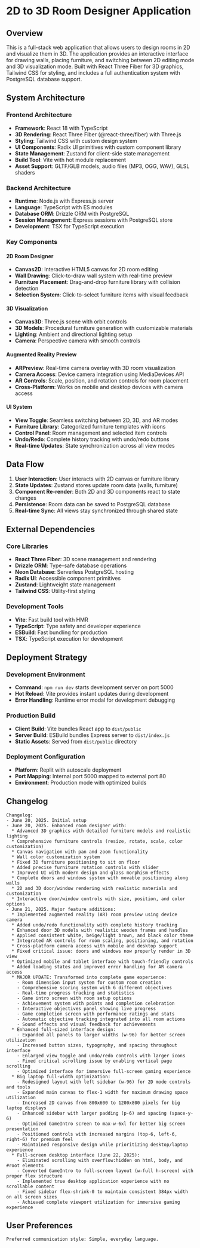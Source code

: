 # 2D to 3D Room Designer Application

## Overview

This is a full-stack web application that allows users to design rooms in 2D and visualize them in 3D. The application provides an interactive interface for drawing walls, placing furniture, and switching between 2D editing mode and 3D visualization mode. Built with React Three Fiber for 3D graphics, Tailwind CSS for styling, and includes a full authentication system with PostgreSQL database support.

## System Architecture

### Frontend Architecture
- **Framework**: React 18 with TypeScript
- **3D Rendering**: React Three Fiber (@react-three/fiber) with Three.js
- **Styling**: Tailwind CSS with custom design system
- **UI Components**: Radix UI primitives with custom component library
- **State Management**: Zustand for client-side state management
- **Build Tool**: Vite with hot module replacement
- **Asset Support**: GLTF/GLB models, audio files (MP3, OGG, WAV), GLSL shaders

### Backend Architecture
- **Runtime**: Node.js with Express.js server
- **Language**: TypeScript with ES modules
- **Database ORM**: Drizzle ORM with PostgreSQL
- **Session Management**: Express sessions with PostgreSQL store
- **Development**: TSX for TypeScript execution

### Key Components

#### 2D Room Designer
- **Canvas2D**: Interactive HTML5 canvas for 2D room editing
- **Wall Drawing**: Click-to-draw wall system with real-time preview
- **Furniture Placement**: Drag-and-drop furniture library with collision detection
- **Selection System**: Click-to-select furniture items with visual feedback

#### 3D Visualization
- **Canvas3D**: Three.js scene with orbit controls
- **3D Models**: Procedural furniture generation with customizable materials
- **Lighting**: Ambient and directional lighting setup
- **Camera**: Perspective camera with smooth controls

#### Augmented Reality Preview
- **ARPreview**: Real-time camera overlay with 3D room visualization
- **Camera Access**: Device camera integration using MediaDevices API
- **AR Controls**: Scale, position, and rotation controls for room placement
- **Cross-Platform**: Works on mobile and desktop devices with camera access

#### UI System
- **View Toggle**: Seamless switching between 2D, 3D, and AR modes
- **Furniture Library**: Categorized furniture templates with icons
- **Control Panel**: Room management and selected item controls
- **Undo/Redo**: Complete history tracking with undo/redo buttons
- **Real-time Updates**: State synchronization across all view modes

## Data Flow

1. **User Interaction**: User interacts with 2D canvas or furniture library
2. **State Updates**: Zustand stores update room data (walls, furniture)
3. **Component Re-render**: Both 2D and 3D components react to state changes
4. **Persistence**: Room data can be saved to PostgreSQL database
5. **Real-time Sync**: All views stay synchronized through shared state

## External Dependencies

### Core Libraries
- **React Three Fiber**: 3D scene management and rendering
- **Drizzle ORM**: Type-safe database operations
- **Neon Database**: Serverless PostgreSQL hosting
- **Radix UI**: Accessible component primitives
- **Zustand**: Lightweight state management
- **Tailwind CSS**: Utility-first styling

### Development Tools
- **Vite**: Fast build tool with HMR
- **TypeScript**: Type safety and developer experience
- **ESBuild**: Fast bundling for production
- **TSX**: TypeScript execution for development

## Deployment Strategy

### Development Environment
- **Command**: `npm run dev` starts development server on port 5000
- **Hot Reload**: Vite provides instant updates during development
- **Error Handling**: Runtime error modal for development debugging

### Production Build
- **Client Build**: Vite bundles React app to `dist/public`
- **Server Build**: ESBuild bundles Express server to `dist/index.js`
- **Static Assets**: Served from `dist/public` directory

### Deployment Configuration
- **Platform**: Replit with autoscale deployment
- **Port Mapping**: Internal port 5000 mapped to external port 80
- **Environment**: Production mode with optimized builds

## Changelog

```
Changelog:
- June 20, 2025. Initial setup
- June 20, 2025. Enhanced room designer with:
  * Advanced 3D graphics with detailed furniture models and realistic lighting
  * Comprehensive furniture controls (resize, rotate, scale, color customization)
  * Canvas navigation with pan and zoom functionality
  * Wall color customization system
  * Fixed 3D furniture positioning to sit on floor
  * Added precise furniture rotation controls with slider
  * Improved UI with modern design and glass morphism effects
  * Complete doors and windows system with movable positioning along walls
  * 2D and 3D door/window rendering with realistic materials and customization
  * Interactive door/window controls with size, position, and color options
- June 21, 2025. Major feature additions:
  * Implemented augmented reality (AR) room preview using device camera
  * Added undo/redo functionality with complete history tracking
  * Enhanced door 3D models with realistic wooden frames and handles
  * Applied consistent white, beige/light brown, and black color theme
  * Integrated AR controls for room scaling, positioning, and rotation
  * Cross-platform camera access with mobile and desktop support
  * Fixed critical issue: doors and windows now properly render in 3D view
  * Optimized mobile and tablet interface with touch-friendly controls
  * Added loading states and improved error handling for AR camera access
  * MAJOR UPDATE: Transformed into complete game experience:
    - Room dimension input system for custom room creation
    - Comprehensive scoring system with 6 different objectives
    - Real-time progress tracking and statistics
    - Game intro screen with room setup options
    - Achievement system with points and completion celebration
    - Interactive objectives panel showing live progress
    - Game completion screen with performance ratings and stats
    - Automatic objective tracking integrated into all room actions
    - Sound effects and visual feedback for achievements
  * Enhanced full-sized interface design:
    - Expanded all panels to larger widths (w-96) for better screen utilization
    - Increased button sizes, typography, and spacing throughout interface
    - Enlarged view toggle and undo/redo controls with larger icons
    - Fixed critical scrolling issue by enabling vertical page scrolling
    - Optimized interface for immersive full-screen gaming experience
  * Big laptop full-width optimization:
    - Redesigned layout with left sidebar (w-96) for 2D mode controls and tools
    - Expanded main canvas to flex-1 width for maximum drawing space utilization
    - Increased 2D canvas from 800x600 to 1200x800 pixels for big laptop displays
    - Enhanced sidebar with larger padding (p-6) and spacing (space-y-6)
    - Optimized GameIntro screen to max-w-6xl for better big screen presentation
    - Positioned controls with increased margins (top-6, left-6, right-6) for premium feel
    - Maintained responsive design while prioritizing desktop/laptop experience
  * Full-screen desktop interface (June 22, 2025):
    - Eliminated scrolling with overflow:hidden on html, body, and #root elements
    - Converted GameIntro to full-screen layout (w-full h-screen) with proper flex structure
    - Implemented true desktop application experience with no scrollable content
    - Fixed sidebar flex-shrink-0 to maintain consistent 384px width on all screen sizes
    - Achieved complete viewport utilization for immersive gaming experience
```

## User Preferences

```
Preferred communication style: Simple, everyday language.
```